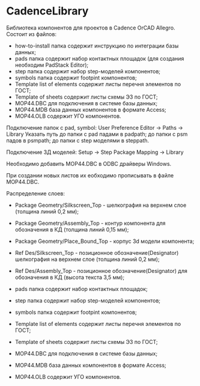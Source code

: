 # CadenceLibrary
Библиотека компонентов для проектов в Cadence OrCAD Allegro.
Состоит из файлов:
- how-to-install папка содержит инструкцию по интеграции базы данных;
- pads папка содержит набор контактных площадок (для создания необходим PadStack Editor);
- step папка содержит набор step-моделей компонентов; 
- symbols папка содержит footpint компонентов;
- Template list of elements содержит листы перечня элементов по ГОСТ;
- Template of sheets содержит листы схемы Э3 по ГОСТ;
- MOP44.DBC для подключения в системе базы данных;
- MOP44.MDB база данных компонентов в формате Access;
- MOP44.OLB содержит УГО компонентов.

Подключение папок с pad, symbol:
User Preference Editor -> Paths -> Library
Указать путь до папки с pad падами в padpath;
             до папки с psm падов в psmpath;
             до папки с step моделями в steppath.
             
Подключение 3Д моделей:
Setup -> Step Package Mapping -> Library

Необходимо добавить MOP44.DBC в ODBC драйверы Windows. 

При создании новых листов их еобходимо прописывать в файле MOP44.DBC.

Распределение слоев:
- Package Geometry/Silkscreen_Top - шелкография на верхнем слое (толщина линий 0,2 мм);
- Package Geometry/Assembly_Top - контур компонента для обозначения в КД (толщина линий 0,15 мм);
- Package Geometry/Place_Bound_Top - корпус 3d модели компонента;
- Ref Des/Silkscreen_Top - позиционное обозначение(Designator) шелкография на верхнем слое (толщина линий 0,2 мм);
- Ref Des/Assembly_Top - позиционное обозначение(Designator) для обозначения в КД (высота текста 3,5 мм);

- pads папка содержит набор контактных площадок;
- step папка содержит набор step-моделей компонентов; 
- symbols папка содержит footpint компонентов;
- Template list of elements содержит листы перечня элементов по ГОСТ;
- Template of sheets содержит листы схемы Э3 по ГОСТ;
- MOP44.DBC для подключения в системе базы данных;
- MOP44.MDB база данных компонентов в формате Access;
- MOP44.OLB содержит УГО компонентов.
